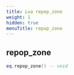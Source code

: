 ```yaml
---
title: Lua repop_zone
weight: 1
hidden: true
menuTitle: repop_zone
---
```

## repop_zone
```lua
eq.repop_zone() -- void
```